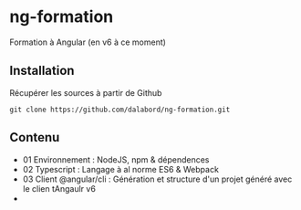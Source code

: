 # ng-formation
Formation à Angular (en v6 à ce moment)

Installation
-----------
Récupérer les sources à partir de Github

    git clone https://github.com/dalabord/ng-formation.git

Contenu
-------
- 01 Environnement : NodeJS, npm & dépendences
- 02 Typescript : Langage à al norme ES6 & Webpack
- 03 Client @angular/cli : Génération et structure d'un projet généré avec le clien tAngaulr v6
- 